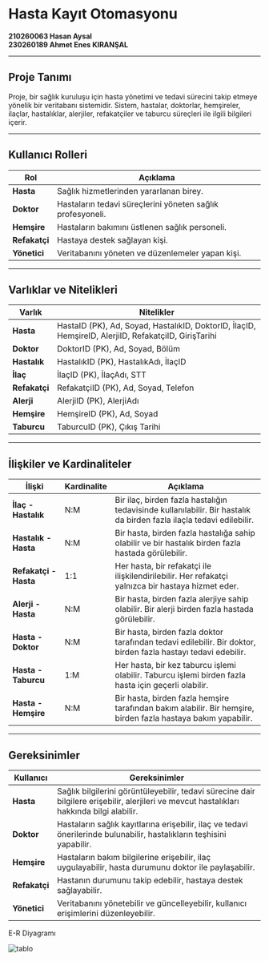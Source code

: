 # Hasta Kayıt Otomasyonu

**210260063 Hasan Aysal**  
**230260189 Ahmet Enes KIRANŞAL**

---

## Proje Tanımı

Proje, bir sağlık kuruluşu için hasta yönetimi ve tedavi sürecini takip etmeye yönelik bir veritabanı sistemidir. Sistem, hastalar, doktorlar, hemşireler, ilaçlar, hastalıklar, alerjiler, refakatçiler ve taburcu süreçleri ile ilgili bilgileri içerir.

---

## Kullanıcı Rolleri

| **Rol**       | **Açıklama**                                              |
|---------------|----------------------------------------------------------|
| **Hasta**     | Sağlık hizmetlerinden yararlanan birey.                   |
| **Doktor**    | Hastaların tedavi süreçlerini yöneten sağlık profesyoneli. |
| **Hemşire**   | Hastaların bakımını üstlenen sağlık personeli.            |
| **Refakatçi** | Hastaya destek sağlayan kişi.                             |
| **Yönetici**  | Veritabanını yöneten ve düzenlemeler yapan kişi.          |

---

## Varlıklar ve Nitelikleri

| **Varlık**     | **Nitelikler**                                                                 |
|----------------|-------------------------------------------------------------------------------|
| **Hasta**      | HastaID (PK), Ad, Soyad, HastalıkID, DoktorID, İlaçID, HemşireID, AlerjiID, RefakatçiID, GirişTarihi |
| **Doktor**     | DoktorID (PK), Ad, Soyad, Bölüm                                              |
| **Hastalık**   | HastalıkID (PK), HastalıkAdı, İlaçID                                         |
| **İlaç**       | İlaçID (PK), İlaçAdı, STT                                                   |
| **Refakatçi**  | RefakatçiID (PK), Ad, Soyad, Telefon                                        |
| **Alerji**     | AlerjiID (PK), AlerjiAdı                                                   |
| **Hemşire**    | HemşireID (PK), Ad, Soyad                                                  |
| **Taburcu**    | TaburcuID (PK), Çıkış Tarihi                                               |

---

## İlişkiler ve Kardinaliteler

| **İlişki**              | **Kardinalite**                        | **Açıklama**                                                                                       |
|-------------------------|----------------------------------------|---------------------------------------------------------------------------------------------------|
| **İlaç - Hastalık**     | N:M                                    | Bir ilaç, birden fazla hastalığın tedavisinde kullanılabilir. Bir hastalık da birden fazla ilaçla tedavi edilebilir. |
| **Hastalık - Hasta**    | N:M                                    | Bir hasta, birden fazla hastalığa sahip olabilir ve bir hastalık birden fazla hastada görülebilir. |
| **Refakatçi - Hasta**   | 1:1                                    | Her hasta, bir refakatçi ile ilişkilendirilebilir. Her refakatçi yalnızca bir hastaya hizmet eder. |
| **Alerji - Hasta**      | N:M                                    | Bir hasta, birden fazla alerjiye sahip olabilir. Bir alerji birden fazla hastada görülebilir.     |
| **Hasta - Doktor**      | N:M                                    | Bir hasta, birden fazla doktor tarafından tedavi edilebilir. Bir doktor, birden fazla hastayı tedavi edebilir. |
| **Hasta - Taburcu**     | 1:M                                    | Her hasta, bir kez taburcu işlemi olabilir. Taburcu işlemi birden fazla hasta için geçerli olabilir. |
| **Hasta - Hemşire**     | N:M                                    | Bir hasta, birden fazla hemşire tarafından bakım alabilir. Bir hemşire, birden fazla hastaya bakım yapabilir. |

---

## Gereksinimler

| **Kullanıcı** | **Gereksinimler**                                                                                       |
|---------------|--------------------------------------------------------------------------------------------------------|
| **Hasta**     | Sağlık bilgilerini görüntüleyebilir, tedavi sürecine dair bilgilere erişebilir, alerjileri ve mevcut hastalıkları hakkında bilgi alabilir. |
| **Doktor**    | Hastaların sağlık kayıtlarına erişebilir, ilaç ve tedavi önerilerinde bulunabilir, hastalıkların teşhisini yapabilir. |
| **Hemşire**   | Hastaların bakım bilgilerine erişebilir, ilaç uygulayabilir, hasta durumunu doktor ile paylaşabilir.     |
| **Refakatçi** | Hastanın durumunu takip edebilir, hastaya destek sağlayabilir.                                          |
| **Yönetici**  | Veritabanını yönetebilir ve güncelleyebilir, kullanıcı erişimlerini düzenleyebilir.                     |


E-R Diyagramı


![tablo](https://github.com/user-attachments/assets/b5f62e74-daf3-4e85-804c-2bb69b96ff1f)

